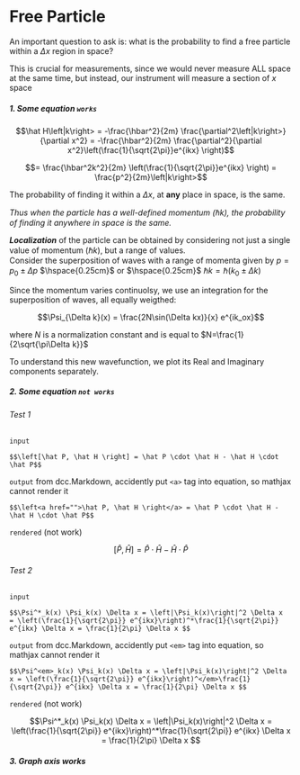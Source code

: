 # Free Particle

An important question to ask is: what is the probability to find a free particle within a $\Delta x$ region in space? 

This is crucial for measurements, since we would never measure ALL space at the same time, but instead, our instrument will measure a section of $x$ space 

##### 1. Some equation `works`

$$\hat H\left|k\right> = -\frac{\hbar^2}{2m} \frac{\partial^2\left|k\right>}{\partial x^2}
= -\frac{\hbar^2}{2m} \frac{\partial^2}{\partial x^2}\left(\frac{1}{\sqrt{2\pi}}e^{ikx} \right)$$

$$= \frac{\hbar^2k^2}{2m} \left(\frac{1}{\sqrt{2\pi}}e^{ikx} \right)  = \frac{p^2}{2m}\left|k\right>$$

The probability of finding it within a $\Delta x$, at **any** place in space, is the same.

*Thus when the particle has a well-defined momentum ($\hbar k$),  the probability of finding it anywhere in space is the same.*


***Localization*** of the particle can be obtained by considering not just a single value of momentum ($\hbar k$), but a range of values.  
Consider the superposition of waves with a range of momenta given by 
$p=p_0 \pm \Delta p$ $\hspace{0.25cm}$ or $\hspace{0.25cm}$ $\hbar k = \hbar(k_0 \pm \Delta k)$


Since the momentum varies continuolsy, we use an integration for the superposition of waves, all equally weigthed:   

$$\Psi_{\Delta k}(x) = \frac{2N\sin(\Delta kx)}{x} e^{ik_ox}$$

where $N$ is a normalization constant and is equal to $N=\frac{1}{2\sqrt{\pi\Delta k}}$


To understand this new wavefunction, we plot its Real and Imaginary components separately.   


##### 2. Some equation `not works`

###### Test 1

`input`

```
$$\left[\hat P, \hat H \right] = \hat P \cdot \hat H - \hat H \cdot \hat P$$ 
```

`output` from dcc.Markdown, accidently put `<a>` tag into equation, so mathjax cannot render it

```
$$\left<a href="">\hat P, \hat H \right</a> = \hat P \cdot \hat H - \hat H \cdot \hat P$$
```

`rendered` (not work)

$$\left[\hat P, \hat H \right] = \hat P \cdot \hat H - \hat H \cdot \hat P$$ 

###### Test 2

`input`

```
$$\Psi^*_k(x) \Psi_k(x) \Delta x = \left|\Psi_k(x)\right|^2 \Delta x 
= \left(\frac{1}{\sqrt{2\pi}} e^{ikx}\right)^*\frac{1}{\sqrt{2\pi}} e^{ikx} \Delta x = \frac{1}{2\pi} \Delta x $$
```

`output` from dcc.Markdown, accidently put `<em>` tag into equation, so mathjax cannot render it

```
$$\Psi^<em>_k(x) \Psi_k(x) \Delta x = \left|\Psi_k(x)\right|^2 \Delta x = \left(\frac{1}{\sqrt{2\pi}} e^{ikx}\right)^</em>\frac{1}{\sqrt{2\pi}} e^{ikx} \Delta x = \frac{1}{2\pi} \Delta x $$
```

`rendered` (not work)

$$\Psi^*_k(x) \Psi_k(x) \Delta x = \left|\Psi_k(x)\right|^2 \Delta x = \left(\frac{1}{\sqrt{2\pi}} e^{ikx}\right)^*\frac{1}{\sqrt{2\pi}} e^{ikx} \Delta x = \frac{1}{2\pi} \Delta x $$


##### 3. Graph axis works